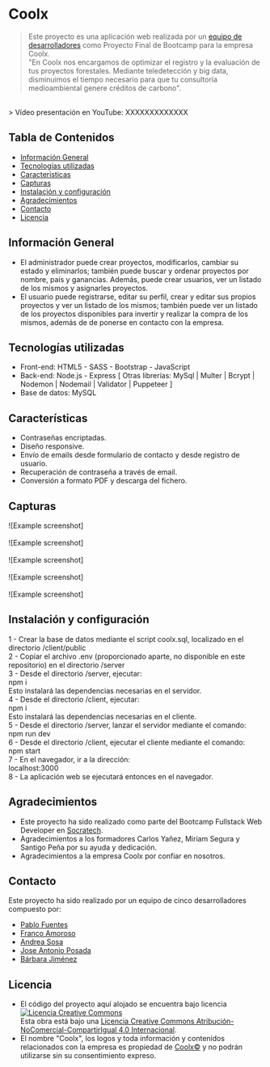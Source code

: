 # Coolx
> Este proyecto es una aplicación web realizada por un [equipo de desarrolladores](#contacto) como Proyecto Final de Bootcamp para la empresa Coolx.<br/>
 "En Coolx nos encargamos de optimizar el  registro y la evaluación de tus proyectos forestales. Mediante teledetección y big data, disminuimos el tiempo necesario para que tu consultoría medioambiental genere créditos de carbono".
<br/>
> Vídeo presentación en YouTube: XXXXXXXXXXXXX


## Tabla de Contenidos
* [Información General](#informacion-general)
* [Tecnologías utilizadas](#tecnologías-utilizadas)
* [Características](#características)
* [Capturas](#capturas)
* [Instalación y configuración](#instalación-y-configuración)
* [Agradecimientos](#agradecimientos)
* [Contacto](#contacto)
* [Licencia](#licencia)


## Información General
- El administrador puede crear proyectos, modificarlos, cambiar su estado y eliminarlos; también puede buscar y ordenar proyectos por nombre, país y ganancias. Además, puede crear usuarios, ver un listado de los mismos y asignarles proyectos.
- El usuario puede registrarse, editar su perfil, crear y editar sus propios proyectos y ver un listado de los mismos; también puede ver un listado de los proyectos disponibles para invertir y realizar la compra de los mismos, además de de ponerse en contacto con la empresa.


## Tecnologías utilizadas
- Front-end: HTML5 - SASS - Bootstrap - JavaScript
- Back-end: Node.js - Express [  Otras librerías:  MySql  |  Multer  |  Bcrypt  |  Nodemon  |  Nodemail  |  Validator  |  Puppeteer  ]
- Base de datos: MySQL


## Características
- Contraseñas encriptadas.
- Diseño responsive.
- Envío de emails desde formulario de contacto y desde registro de usuario.
- Recuperación de contraseña a través de email.
- Conversión a formato PDF y descarga del fichero.


## Capturas
![Example screenshot]
<br/>
<br/>
![Example screenshot]
<br/>
<br/>
![Example screenshot]
<br/>
<br/>
![Example screenshot]
<br/>
<br/>
![Example screenshot]


## Instalación y configuración
1 - Crear la base de datos mediante el script coolx.sql, localizado en el directorio /client/public
<br/>
2 - Copiar el archivo .env (proporcionado aparte, no disponible en este repositorio) en el directorio /server
<br/>
3 - Desde el directorio /server, ejecutar: <br/>
   npm i
<br/>
Esto instalará las dependencias necesarias en el servidor.
<br/>
4 - Desde el directorio /client, ejecutar:<br/>
   npm i
<br/>
Esto instalará las dependencias necesarias en el cliente.
<br/>
5 - Desde el directorio /server, lanzar el servidor mediante el comando:<br/>
   npm run dev
<br/>
6 - Desde el directorio /client, ejecutar el cliente mediante el comando:<br/>
      npm start
<br/>
7 - En el navegador, ir a la dirección: <br/>
   localhost:3000
<br/>
8 - La aplicación web se ejecutará entonces en el navegador.


## Agradecimientos
- Este proyecto ha sido realizado como parte del Bootcamp Fullstack Web Developer en [Socratech](https://socratech.es/).
- Agradecimientos a los formadores Carlos Yañez, Miriam Segura y Santigo Peña por su ayuda y dedicación.
- Agradecimientos a la empresa Coolx por confiar en nosotros.


## Contacto
Este proyecto ha sido realizado por un equipo de cinco desarrolladores compuesto por:
- [Pablo Fuentes](https://www.linkedin.com/in/pablo-fuentes-quirosa/)
- [Franco Amoroso](https://www.linkedin.com/in/francoamoroso/)
- [Andrea Sosa](https://www.linkedin.com/in/andrea-sosamolina/)
- [Jose Antonio Posada](https://www.linkedin.com/in/jose-antonio-posada/)
- [Bárbara Jiménez](https://www.linkedin.com/in/barbarajg/)

## Licencia
- El código del proyecto aquí alojado se encuentra bajo licencia <a rel="license" href="http://creativecommons.org/licenses/by-nc-sa/4.0/"><img alt="Licencia Creative Commons" style="border-width:0" src="https://i.creativecommons.org/l/by-nc-sa/4.0/88x31.png" /></a><br />Esta obra está bajo una <a rel="license" href="http://creativecommons.org/licenses/by-nc-sa/4.0/">Licencia Creative Commons Atribución-NoComercial-CompartirIgual 4.0 Internacional</a>.
- El nombre "Coolx", los logos y toda información y contenidos relacionados con la empresa es propiedad de [Coolx©](https://coolx.earth/) y no podrán utilizarse sin su consentimiento expreso.
